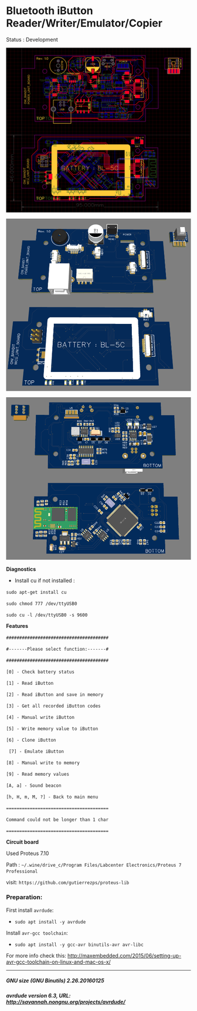 # Bluetooth iButton Reader/Writer/Emulator/Copier

Status : Development

![Pcb1](hardware/photos/first_versions/pcb1.png) <!-- .element height="50%" width="50%" -->

![Pcb2](hardware/photos/first_versions/pcb2.png) <!-- .element height="50%" width="50%" -->

![Pcb3](hardware/photos/first_versions/pcb3.png) <!-- .element height="50%" width="50%" -->

**Diagnostics**

- Install cu if not installed :
 
`sudo apt-get install cu`

`sudo chmod 777 /dev/ttyUSB0`
 
`sudo cu -l /dev/ttyUSB0 -s 9600`


**Features**

``` ####################################### ```

``` #-------Please select function:-------# ```

``` ####################################### ```

``` [0] - Check battery status ```

``` [1] - Read iButton ```

``` [2] - Read iButton and save in memory ```

``` [3] - Get all recorded iButton codes ```

``` [4] - Manual write iButton ```

``` [5] - Write memory value to iButton ```

``` [6] - Clone iButton ```

``` [7] - Emulate iButton```

``` [8] - Manual write to memory ```

``` [9] - Read memory values ```

``` [A, a] - Sound beacon ```

``` [h, H, m, M, ?] - Back to main menu ```

```======================================= ```

```Command could not be longer than 1 char ```

```======================================= ```
``` ```


**Circuit board**

Used Proteus 7.10

Path : ```~/.wine/drive_c/Program Files/Labcenter Electronics/Proteus 7 Professional```

visit: ```https://github.com/gutierrezps/proteus-lib```

### Preparation:

First install `avrdude`:
- `sudo apt install -y avrdude`

Install `avr-gcc toolchain`:
- `sudo apt install -y gcc-avr binutils-avr avr-libc`

For more info check this: http://maxembedded.com/2015/06/setting-up-avr-gcc-toolchain-on-linux-and-mac-os-x/

----------------------------------------------------------------------------------------------------
##### GNU size (GNU Binutils) 2.26.20160125
##### avrdude version 6.3, URL: <http://savannah.nongnu.org/projects/avrdude/>
